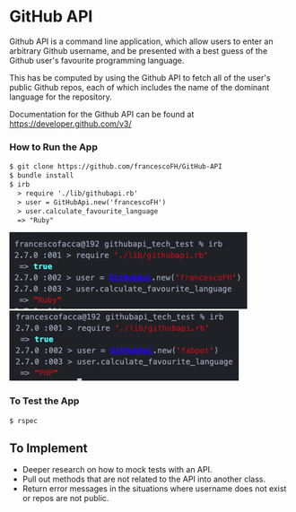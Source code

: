 # GitHub API

Github API is a command line application, which allow users to enter an arbitrary Github username, and be presented with a best guess of the Github user's favourite programming language.

This has be computed by using the Github API to fetch all of the user's public Github repos, each of which includes the name of the dominant language for the repository.

Documentation for the Github API can be found at https://developer.github.com/v3/

### How to Run the App
```
$ git clone https://github.com/francescoFH/GitHub-API
$ bundle install
$ irb
  > require './lib/githubapi.rb'
  > user = GitHubApi.new('francescoFH')
  > user.calculate_favourite_language
  => "Ruby"
```
![screenshot](./img/irb.png)
![screenshot2](./img/irb2.png)

### To Test the App
```
$ rspec
```

To Implement
---
* Deeper research on how to mock tests with an API.
* Pull out methods that are not related to the API into another class.
* Return error messages in the situations where username does not exist or repos are not public.
